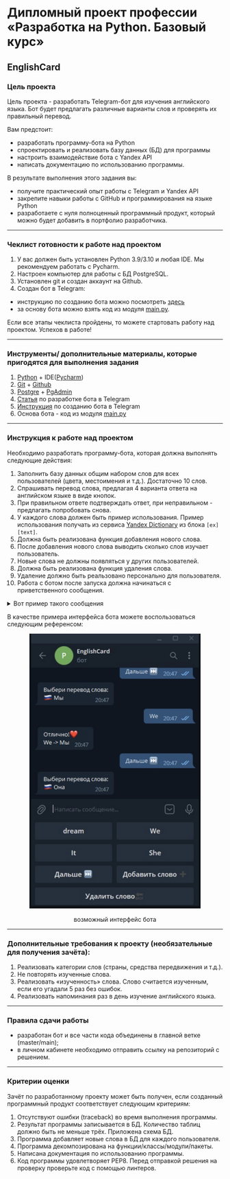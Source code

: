 # Дипломный проект профессии «Разработка на Python. Базовый курс»

## EnglishCard

### Цель проекта

Цель проекта - разработать Telegram-бот для изучения английского языка. Бот будет предлагать различные варианты слов и проверять их правильный перевод.

Вам предстоит:
- разработать программу-бота на Python
- спроектировать и реализовать базу данных (БД) для программы
- настроить взаимодействие бота с Yandex API
- написать документацию по использованию программы.

В результате выполнения этого задания вы:
- получите практический опыт работы с Telegram и Yandex API
- закрепите навыки работы с GitHub и программирования на языке Python
- разработаете с нуля полноценный программный продукт, который можно будет добавить в портфолио разработчика.

------

### Чеклист готовности к работе над проектом

1. У вас должен быть установлен Python 3.9/3.10 и любая IDE. Мы рекомендуем работать с Pycharm.
2. Настроен компьютер для работы с БД PostgreSQL.
3. Установлен git и создан аккаунт на Github.
4. Cоздан бот в Telegram:
- инструкцию по созданию бота можно посмотреть [здесь](https://lifehacker.ru/kak-sozdat-bota-v-telegram/)
- за основу бота можно взять код из модуля [main.py](https://github.com/netology-code/python-short-diplom/blob/main/main.py).

Если все этапы чеклиста пройдены, то можете стартовать работу над проектом. Успехов в работе!

------

### Инструменты/ дополнительные материалы, которые пригодятся для выполнения задания

1. [Python](https://www.python.org/) + IDE([Pycharm](https://www.jetbrains.com/ru-ru/pycharm/download))
2. [Git](https://git-scm.com/) + [Github](https://github.com/)
3. [Postgre](https://www.postgresql.org/) + [PgAdmin](https://www.pgadmin.org/)
4. [Статья](https://habr.com/ru/post/580408/) по разработке бота в Telegram
5. [Инструкция](https://lifehacker.ru/kak-sozdat-bota-v-telegram/) по созданию бота в Telegram
6. Основа бота - код из модуля [main.py](https://github.com/netology-code/python-short-diplom/blob/main/main.py)

------

### Инструкция к работе над проектом

Необходимо разработать программу-бота, которая должна выполнять следующие действия:  
1. Заполнить базу данных общим набором слов для всех пользователей (цвета, местоимения и т.д.). Достаточно 10 слов.
1. Спрашивать перевод слова, предлагая 4 варианта ответа на английском языке в виде кнопок.
2. При правильном ответе подтверждать ответ, при неправильном - предлагать попробовать снова.
3. У каждого слова должен быть пример использования. Пример использования получать из сервиса [Yandex Dictionary](https://yandex.ru/dev/dictionary/doc/dg/concepts/About.html) из блока `[ex][text]`.
4. Должна быть реализована функция добавления нового слова.
5. После добавления нового слова выводить сколько слов изучает пользователь.
6. Новые слова не должны появляться у других пользователей.
7. Должна быть реализована функция удаления слова.
8. Удаление должно быть реальзовано персонально для пользователя.
9. Работа с ботом после запуска должна начинаться с приветственного сообщения. 
<details>
  <summary>Вот пример такого сообщения</summary>
  Привет 👋
  Давай попрактикуемся в английском языке. Тренировки можешь проходить в удобном для себя темпе. 

  Причём у тебя есть возможность использовать тренажёр как конструктор и собирать свою собственную базу для обучения. Для этого воспрользуйся инструментами Добавить слово➕ или Удалить слово🔙.

  Ну что, начнём ⬇️
</details>

В качестве примера интерфейса бота можете воспользоваться следующим референсом:

<div align="center">
  <img src="https://github.com/netology-code/fshpd-diplom/blob/main/Screenshot.png" width="400" alt="Примерный дизайн бота"/>
  <p>возможный интерфейс бота</p>
</div>

-----
  
### Дополнительные требования к проекту (необязательные для получения зачёта):  

1. Реализовать категории слов (страны, средства передвижения и т.д.).
2. Не повторять изученные слова.
3. Реализовать «изученность» слова. Слово считается изученным, если его угадали 5 раз без ошибок.
4. Реализовать напоминания раз в день изучение английского языка.

------

### Правила сдачи работы

- разработан бот и все части кода объединены в главной ветке (master/main);
- в личном кабинете необходимо отправить ссылку на репозиторий с решением.

------

### Критерии оценки

Зачёт по разработанному проекту может быть получен, если созданный программный продукт соответствует следующим критериям:

1. Отсутствуют ошибки (traceback) во время выполнения программы.
2. Результат программы записывается в БД. Количество таблиц должно быть не меньше трёх. Приложена схема БД.
3. Программа добавляет новые слова в БД для каждого пользователя.
4. Программа декомпозирована на функции/классы/модули/пакеты.
5. Написана документация по использованию программы.
6. Код программы удовлетворяет PEP8. Перед отправкой решения на проверку проверьте код с помощью линтеров.
